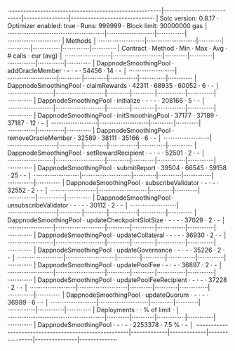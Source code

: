 ·------------------------------------------------------|---------------------------|----------------|-----------------------------·
|                 Solc version: 0.8.17                 ·  Optimizer enabled: true  ·  Runs: 999999  ·  Block limit: 30000000 gas  │
·······················································|···························|················|······························
|  Methods                                                                                                                        │
··························|····························|·············|·············|················|···············|··············
|  Contract               ·  Method                    ·  Min        ·  Max        ·  Avg           ·  # calls      ·  eur (avg)  │
··························|····························|·············|·············|················|···············|··············
|  DappnodeSmoothingPool  ·  addOracleMember           ·          -  ·          -  ·         54456  ·           14  ·          -  │
··························|····························|·············|·············|················|···············|··············
|  DappnodeSmoothingPool  ·  claimRewards              ·      42311  ·      68935  ·         60052  ·            6  ·          -  │
··························|····························|·············|·············|················|···············|··············
|  DappnodeSmoothingPool  ·  initialize                ·          -  ·          -  ·        208166  ·            5  ·          -  │
··························|····························|·············|·············|················|···············|··············
|  DappnodeSmoothingPool  ·  initSmoothingPool         ·      37177  ·      37189  ·         37187  ·           12  ·          -  │
··························|····························|·············|·············|················|···············|··············
|  DappnodeSmoothingPool  ·  removeOracleMember        ·      32589  ·      38111  ·         35166  ·            6  ·          -  │
··························|····························|·············|·············|················|···············|··············
|  DappnodeSmoothingPool  ·  setRewardRecipient        ·          -  ·          -  ·         52501  ·            2  ·          -  │
··························|····························|·············|·············|················|···············|··············
|  DappnodeSmoothingPool  ·  submitReport              ·      39504  ·      66545  ·         59158  ·           25  ·          -  │
··························|····························|·············|·············|················|···············|··············
|  DappnodeSmoothingPool  ·  subscribeValidator        ·          -  ·          -  ·         32552  ·            2  ·          -  │
··························|····························|·············|·············|················|···············|··············
|  DappnodeSmoothingPool  ·  unsubscribeValidator      ·          -  ·          -  ·         30112  ·            2  ·          -  │
··························|····························|·············|·············|················|···············|··············
|  DappnodeSmoothingPool  ·  updateCheckpointSlotSize  ·          -  ·          -  ·         37029  ·            2  ·          -  │
··························|····························|·············|·············|················|···············|··············
|  DappnodeSmoothingPool  ·  updateCollateral          ·          -  ·          -  ·         36930  ·            2  ·          -  │
··························|····························|·············|·············|················|···············|··············
|  DappnodeSmoothingPool  ·  updateGovernance          ·          -  ·          -  ·         35226  ·            2  ·          -  │
··························|····························|·············|·············|················|···············|··············
|  DappnodeSmoothingPool  ·  updatePoolFee             ·          -  ·          -  ·         36897  ·            2  ·          -  │
··························|····························|·············|·············|················|···············|··············
|  DappnodeSmoothingPool  ·  updatePoolFeeRecipient    ·          -  ·          -  ·         37228  ·            2  ·          -  │
··························|····························|·············|·············|················|···············|··············
|  DappnodeSmoothingPool  ·  updateQuorum              ·          -  ·          -  ·         36989  ·            6  ·          -  │
··························|····························|·············|·············|················|···············|··············
|  Deployments                                         ·                                            ·  % of limit   ·             │
·······················································|·············|·············|················|···············|··············
|  DappnodeSmoothingPool                               ·          -  ·          -  ·       2253378  ·        7.5 %  ·          -  │
·------------------------------------------------------|-------------|-------------|----------------|---------------|-------------·